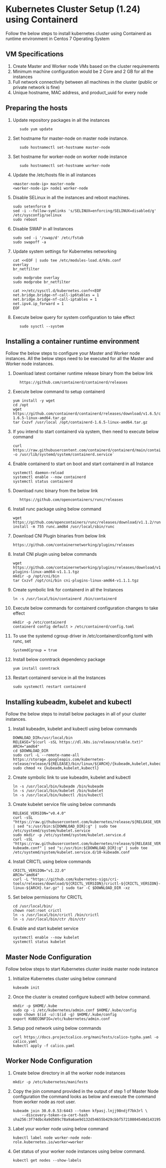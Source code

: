 # Kubernetes Cluster Setup (1.24) using Containerd
Follow the below steps to install kubernetes cluster using Containerd as runtime environment in Centos 7 Operating System

## VM Specifications
1.	Create Master and Worker node VMs based on the cluster requirements
2.	Minimum machine configuration would be 2 Core and 2 GB for all the instances
3.	Full network connectivity between all machines in the cluster (public or private network is fine)
4.	Unique hostname, MAC address, and product_uuid for every node

## Preparing the hosts

1.	Update repository packages in all the instances

    `   sudo yum update`
    
2.	Set hostname for master-node on master node instance.

    `   sudo hostnamectl set-hostname master-node`
    
3.	Set hostname for worker-node on worker node instance
    
    `   sudo hostnamectl set-hostname worker-node`
    
4.	Update the /etc/hosts file in all instances

    ~~~    
    <master-node-ip> master-node
    <worker-node-ip> node1 worker-node
    ~~~
    
5.	Disable SELinux in all the instances and reboot machines.

    ~~~
    sudo setenforce 0
    sed -i --follow-symlinks 's/SELINUX=enforcing/SELINUX=disabled/g' /etc/sysconfig/selinux
    sudo reboot
    ~~~  

6.	Disable SWAP in all Instances
    ~~~
    sudo sed -i '/swap/d' /etc/fstab
    sudo swapoff -a
    ~~~
    
7.	Update system settings for Kubernetes networking
    ~~~
    cat <<EOF | sudo tee /etc/modules-load.d/k8s.conf
    overlay
    br_netfilter
    
    sudo modprobe overlay
    sudo modprobe br_netfilter

    cat >>/etc/sysctl.d/kubernetes.conf<<EOF
    net.bridge.bridge-nf-call-ip6tables = 1
    net.bridge.bridge-nf-call-iptables = 1
    net.ipv4.ip_forward = 1
    EOF
    ~~~

8.	Execute below query for system configuration to take effect
    
    `   sudo sysctl --system`
    
        
##  Installing a container runtime environment

Follow the below steps to configure your Master and Worker node instances. All the below steps need to be executed for all the Master and Worker node instances. 

1.	Download latest container runtime release binary from the below link

    `   https://github.com/containerd/containerd/releases`
   
2.	Execute below command to setup containerd

    ~~~
    yum install -y wget
    cd /opt
    wget https://github.com/containerd/containerd/releases/download/v1.6.5/containerd-1.6.5-linux-amd64.tar.gz
    tar Cxzvf /usr/local /opt/containerd-1.6.5-linux-amd64.tar.gz
    ~~~
    
3.	If you intend to start containerd via system, then need to execute below command
    
    ~~~
    curl https://raw.githubusercontent.com/containerd/containerd/main/containerd.service -o /usr/lib/systemd/system/containerd.service`
    ~~~

4.	Enable containerd to start on boot and start containerd in all Instance

    ~~~
    systemctl daemon-reload
    systemctl enable --now containerd
    systemctl status containerd
    ~~~

5.	Download runc binary from the below link

    `   https://github.com/opencontainers/runc/releases`

6.	Install runc package using below command

    ~~~
    wget https://github.com/opencontainers/runc/releases/download/v1.1.2/runc.amd64
    install -m 755 runc.amd64 /usr/local/sbin/runc
    ~~~
    
7.	Download CNI Plugin binaries from below link
    
    ~~~
    https://github.com/containernetworking/plugins/releases
    ~~~
    
8.	Install CNI plugin using below commands

    ~~~
    wget https://github.com/containernetworking/plugins/releases/download/v1.1.1/cni-plugins-linux-amd64-v1.1.1.tgz
    mkdir -p /opt/cni/bin
    tar Cxzvf /opt/cni/bin cni-plugins-linux-amd64-v1.1.1.tgz
    ~~~
    
9.	Create symbolic link for containerd in all the Instances

    ~~~
    ln -s /usr/local/bin/containerd /bin/containerd
    ~~~
    
10.	Execute below commands for containerd configuration changes to take effect

    ~~~
    mkdir -p /etc/containerd
    containerd config default > /etc/containerd/config.toml
    ~~~
    
11.	To use the systemd cgroup driver in /etc/containerd/config.toml with runc, set

    ~~~
    SystemdCgroup = true
    ~~~

12.	Install below conntrack dependency package

    ~~~
    yum install conntrack
    ~~~
    
13.	Restart containerd service in all the Instances

    ~~~
    sudo systemctl restart containerd
    ~~~
    
## Installing kubeadm, kubelet and kubectl

Follow the below steps to install below packages in all of your cluster instances.

1.	Install kubeadm, kubelet and kubectl using below commands

    ~~~
    DOWNLOAD_DIR=/usr/local/bin
    RELEASE="$(curl -sSL https://dl.k8s.io/release/stable.txt)"
    ARCH="amd64"
    cd $DOWNLOAD_DIR
    sudo curl -L --remote-name-all https://storage.googleapis.com/kubernetes-release/release/${RELEASE}/bin/linux/${ARCH}/{kubeadm,kubelet,kubectl}
    sudo chmod +x {kubeadm,kubelet,kubectl}
    ~~~
    
2.	Create symbolic link to use kubeadm, kubelet and kubectl

    ~~~
    ln -s /usr/local/bin/kubeadm /bin/kubeadm
    ln -s /usr/local/bin/kubelet /bin/kubelet
    ln -s /usr/local/bin/kubectl /bin/kubectl
    ~~~
    
3.	Create kubelet service file using below commands    

    ~~~
    RELEASE_VERSION="v0.4.0"
    curl -sSL "https://raw.githubusercontent.com/kubernetes/release/${RELEASE_VERSION}/cmd/kubepkg/templates/latest/deb/kubelet/lib/systemd/system/kubelet.service" | sed "s:/usr/bin:${DOWNLOAD_DIR}:g" | sudo tee /etc/systemd/system/kubelet.service
    sudo mkdir -p /etc/systemd/system/kubelet.service.d
    curl -sSL "https://raw.githubusercontent.com/kubernetes/release/${RELEASE_VERSION}/cmd/kubepkg/templates/latest/deb/kubeadm/10-kubeadm.conf" | sed "s:/usr/bin:${DOWNLOAD_DIR}:g" | sudo tee /etc/systemd/system/kubelet.service.d/10-kubeadm.conf
    ~~~

4.	Install CRICTL using below commands

    ~~~
    CRICTL_VERSION="v1.22.0"
    ARCH="amd64"
    curl -L "https://github.com/kubernetes-sigs/cri-tools/releases/download/${CRICTL_VERSION}/crictl-${CRICTL_VERSION}-linux-${ARCH}.tar.gz" | sudo tar -C $DOWNLOAD_DIR -xz
    ~~~
    
5.	Set below permissions for CRICTL 
    
    ~~~
    cd /usr/local/bin/
    chown root:root crictl
    ln -s /usr/local/bin/crictl /bin/crictl
    ln -s /usr/local/bin/ctr /bin/ctr
    ~~~

6.	Enable and start kubelet service

    ~~~
    systemctl enable --now kubelet
    systemctl status kubelet
    ~~~

##  Master Node Configuration

Follow below steps to start Kubernetes cluster inside master node instance

1.	Initialize Kubernetes cluster using below command

    ~~~
    kubeadm init
    ~~~
    
2.	Once the cluster is created configure kubectl with below command.

    ~~~
    mkdir -p $HOME/.kube
    sudo cp -i /etc/kubernetes/admin.conf $HOME/.kube/config
    sudo chown $(id -u):$(id -g) $HOME/.kube/config
    export KUBECONFIG=/etc/kubernetes/admin.conf
    ~~~
    
3.	Setup pod network using below commands

    ~~~
    curl https://docs.projectcalico.org/manifests/calico-typha.yaml -o calico.yaml
    kubectl apply -f calico.yaml
    ~~~
   
   
##  Worker Node Configuration

1.	Create below directory in all the worker node instances

    ~~~
    mkdir -p /etc/kubernetes/manifests
    ~~~
    
2.	Copy the join command provided in the output of step 1 of Master Node configuration the command looks as below and execute the command from worker node as root user.
    ~~~
    kubeadm join 30.0.0.53:6443 --token kfpasj.lnjj98ndjf7bk3rl \
        --discovery-token-ca-cert-hash sha256:3f74dbc4a9d589c78a9a6ae9d132d54655b429cbbf57210804540d1431953fc
    ~~~
    
3.	Label your worker node using below command

    ~~~
    kubectl label node worker-node node-role.kubernetes.io/worker=worker
    ~~~
    
4. Get status of your worker node instances using below command.

    ~~~
    kubectl get nodes --show-labels
    ~~~

